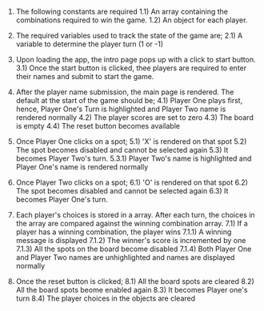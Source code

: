 1) The following constants are required
    1.1) An array containing the combinations required to win the game.
    1.2) An object for each player.

2) The required variables used to track the state of the game are;
    2.1) A variable to determine the player turn (1 or -1)

3) Upon loading the app, the intro page pops up with a click to start button.
    3.1) Once the start button is clicked, thee players are required to enter their names and submit to start the game.

4) After the player name submission, the main page is rendered. The default at the start of the game should be;
    4.1) Player One plays first, hence, Player One's Turn is highlighted and Player Two name is rendered normally
    4.2) The player scores are set to zero 
    4.3) The board is empty
    4.4) The reset button becomes available

5) Once Player One clicks on a spot;
    5.1) 'X' is rendered on that spot
    5.2) The spot becomes disabled and cannot be selected again
    5.3) It becomes Player Two's turn.
        5.3.1) Player Two's name is highlighted and Player One's name is rendered normally

6) Once Player Two clicks on a spot;
    6.1) 'O' is rendered on that spot
    6.2) The spot becomes disabled and cannot be selected again
    6.3) It becomes Player One's turn.

7) Each player's choices is stored in a array. After each turn, the choices in the array are compared against the winning combination array.
    7.1) If a player has a winning combination, the player wins
        7.1.1) A winning message is displayed
        7.1.2) The winner's score is incremented by one
        7.1.3) All the spots on the board become disabled
        7.1.4) Both Player One and Player Two names are unhighlighted and names are displayed normally

8) Once the reset button is clicked;
    8.1) All the board spots are cleared
    8.2) All the board spots beome enabled again
    8.3) It becomes Player one's turn
    8.4) The player choices in the objects are cleared